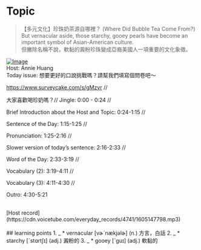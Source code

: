 # Topic

> 【多元文化】珍珠奶茶源自哪裡？ (Where Did Bubble Tea Come From?) <br>
> But vernacular aside, those starchy, gooey pearls have become an important symbol of Asian-American culture.  <br>
> 但撇除名稱不說，軟黏的澱粉珍珠變成亞裔美國人一項重要的文化象徵。 <br>

[![Image](https://cdn.voicetube.com/assets/thumbnails/CQHD917D8zM.jpg)](https://www.youtube.com/embed/CQHD917D8zM?rel=0&showinfo=0&cc_load_policy=0&controls=1&autoplay=1&iv_load_policy=3&playsinline=1&wmode=transparent&start=127&end=135&enablejsapi=1&origin=https://tw.voicetube.com&widgetid=1)<br>
Host: Annie Huang 
<br>Today issue: 想要更好的口說挑戰嗎？請幫我們填寫個問卷吧～
https://www.surveycake.com/s/gMzvr  //  
大家喜歡喝珍奶嗎？// Jingle: 0:00 - 0:24 //
Brief Introduction about the Host and Topic: 0:24-1:15 //
Sentence of the Day: 1:15-1:25 //
Pronunciation: 1:25-2:16 //
Slower version of today’s sentence: 2:16-2:33 //
Word of the Day: 2:33-3:19 //
Vocabulary (2): 3:19-4:11 //
Vocabulary (3): 4:11-4:30 //
Outro: 4:30-5:21

<br>
[Host record](https://cdn.voicetube.com/everyday_records/4741/1605147798.mp3)
<br><br>
## learning points
1. _
	* vernacular [vɚˋnækjəlɚ] (n.) 方言，白話
2. _
	* starchy [ˋstɑrtʃɪ] (adj.) 澱粉的
3. _
	* gooey [ˋguɪ] (adj.) 軟黏的
